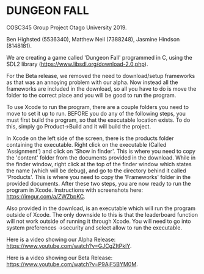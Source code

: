 # DUNGEON FALL

COSC345 Group Project Otago University 2019.

Ben Highsted (5536340), Matthew Neil (7388248), Jasmine Hindson (8148181).

We are creating a game called 'Dungeon Fall' programmed in C, using the SDL2 library (https://www.libsdl.org/download-2.0.php).

For the Beta release, we removed the need to download/setup frameworks as that was an annoying problem with our alpha. Now instead all the frameworks are included in the download, so all you have to do is move the folder to the correct place and you will be good to run the program.

To use Xcode to run the program, there are a couple folders you need to move to set it up to run. BEFORE you do any of the following steps, you must first build the program, so that the executable location exists. To do this, simply go Product->Build and it will build the project.

In Xcode on the left side of the screen, there is the products folder containing the executable. Right click on the executable (Called 'Assignment') and click on 'Show in finder'. This is where you need to copy the 'content' folder from the documents provided in the download. 
While in the finder window, right click at the top of the finder window which states the name (which will be debug), and go to the directory behind it called 'Products'. This is where you need to copy the 'Frameworks' folder in the provided documents.
After these two steps, you are now ready to run the program in Xcode. 
Instructions with screenshots here: https://imgur.com/a/ZWZbpKC.

Also provided in the download, is an executable which will run the program outside of Xcode. The only downside to this is that the leaderboard function will not work outside of running it through Xcode. You will need to go into system preferences ->security and select allow to run the executable.

Here is a video showing our Alpha Release: https://www.youtube.com/watch?v=GJCgZItPklY.

Here is a video showing our Beta Release: https://www.youtube.com/watch?v=P9AjF5BYM0M.


